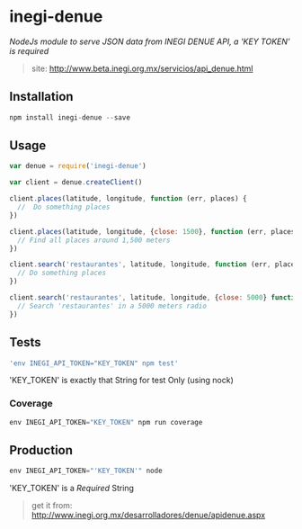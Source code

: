 # inegi-denue
_NodeJs module to serve JSON data from INEGI DENUE API, a 'KEY TOKEN' is required_
> site: http://www.beta.inegi.org.mx/servicios/api_denue.html

## Installation

``` js
npm install inegi-denue --save
```

## Usage

``` js
var denue = require('inegi-denue')

var client = denue.createClient()

client.places(latitude, longitude, function (err, places) {
  //  Do something places
})

client.places(latitude, longitude, {close: 1500}, function (err, places) {
  // Find all places around 1,500 meters
})

client.search('restaurantes', latitude, longitude, function (err, places) {
  // Do something places
})

client.search('restaurantes', latitude, longitude, {close: 5000} function (err, places) {
  // Search 'restaurantes' in a 5000 meters radio
})
```

## Tests

``` js
'env INEGI_API_TOKEN="KEY_TOKEN" npm test'
```
'KEY_TOKEN' is exactly that String for test Only (using nock)

### Coverage
``` js
env INEGI_API_TOKEN="KEY_TOKEN" npm run coverage
```

## Production

``` js
env INEGI_API_TOKEN="'KEY_TOKEN'" node
```
'KEY_TOKEN' is a *Required* String
> get it from: http://www.inegi.org.mx/desarrolladores/denue/apidenue.aspx
